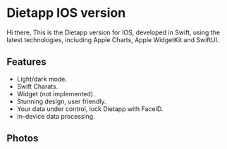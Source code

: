 # Dietapp IOS version

Hi there,
This is the Dietapp version for IOS, developed in Swift, using the latest technologies, including Apple Charts, Apple WidgetKit and SwiftUI.


## Features

- Light/dark mode.
- Swift Charats.
- Widget (not implemented).
- Stunning design, user friendly.
- Your data under control, lock Dietapp with FaceID.
- In-device data processing.


## Photos
